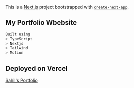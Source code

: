 This is a [Next.js](https://nextjs.org) project bootstrapped with [`create-next-app`](https://nextjs.org/docs/app/api-reference/cli/create-next-app).

## My Portfolio Wbebsite

```bash
Built using
> TypeScript
> Nextjs
> Tailwind
> Motion
```

## Deployed on Vercel

[Sahil's Portfolio](https://design-swart-ten.vercel.app/)
